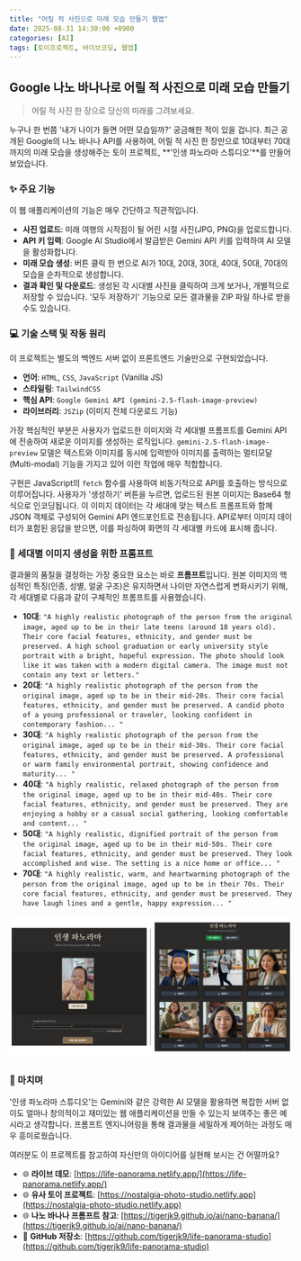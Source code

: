 ```yaml
---
title: "어릴 적 사진으로 미래 모습 만들기 웹앱"
date: 2025-08-31 14:30:00 +0900
categories: [AI]
tags: [토이프로젝트, 바이브코딩, 웹앱]
---
```


## Google 나노 바나나로 어릴 적 사진으로 미래 모습 만들기

> 어릴 적 사진 한 장으로 당신의 미래를 그려보세요.

누구나 한 번쯤 '내가 나이가 들면 어떤 모습일까?' 궁금해한 적이 있을 겁니다. 최근 공개된 Google의 나노 바나나 API를 사용하여, 어릴 적 사진 한 장만으로 10대부터 70대까지의 미래 모습을 생성해주는 토이 프로젝트, **'인생 파노라마 스튜디오'**를 만들어 보았습니다.


### ✨ 주요 기능

이 웹 애플리케이션의 기능은 매우 간단하고 직관적입니다.

* **사진 업로드**: 미래 여행의 시작점이 될 어린 시절 사진(JPG, PNG)을 업로드합니다.
* **API 키 입력**: Google AI Studio에서 발급받은 Gemini API 키를 입력하여 AI 모델을 활성화합니다.
* **미래 모습 생성**: 버튼 클릭 한 번으로 AI가 10대, 20대, 30대, 40대, 50대, 70대의 모습을 순차적으로 생성합니다.
* **결과 확인 및 다운로드**: 생성된 각 시대별 사진을 클릭하여 크게 보거나, 개별적으로 저장할 수 있습니다. '모두 저장하기' 기능으로 모든 결과물을 ZIP 파일 하나로 받을 수도 있습니다.

### 💻 기술 스택 및 작동 원리

이 프로젝트는 별도의 백엔드 서버 없이 프론트엔드 기술만으로 구현되었습니다.

* **언어**: `HTML`, `CSS`, `JavaScript` (Vanilla JS)
* **스타일링**: `TailwindCSS`
* **핵심 API**: `Google Gemini API (gemini-2.5-flash-image-preview)`
* **라이브러리**: `JSZip` (이미지 전체 다운로드 기능)

가장 핵심적인 부분은 사용자가 업로드한 이미지와 각 세대별 프롬프트를 Gemini API에 전송하여 새로운 이미지를 생성하는 로직입니다. `gemini-2.5-flash-image-preview` 모델은 텍스트와 이미지를 동시에 입력받아 이미지를 출력하는 멀티모달(Multi-modal) 기능을 가지고 있어 이런 작업에 매우 적합합니다.

구현은 JavaScript의 `fetch` 함수를 사용하여 비동기적으로 API를 호출하는 방식으로 이루어집니다. 사용자가 '생성하기' 버튼을 누르면, 업로드된 원본 이미지는 Base64 형식으로 인코딩됩니다. 이 이미지 데이터는 각 세대에 맞는 텍스트 프롬프트와 함께 JSON 객체로 구성되어 Gemini API 엔드포인트로 전송됩니다. API로부터 이미지 데이터가 포함된 응답을 받으면, 이를 파싱하여 화면의 각 세대별 카드에 표시해 줍니다.

### 📝 세대별 이미지 생성을 위한 프롬프트

결과물의 품질을 결정하는 가장 중요한 요소는 바로 **프롬프트**입니다. 원본 이미지의 핵심적인 특징(인종, 성별, 얼굴 구조)은 유지하면서 나이만 자연스럽게 변화시키기 위해, 각 세대별로 다음과 같이 구체적인 프롬프트를 사용했습니다.

* **10대**: `"A highly realistic photograph of the person from the original image, aged up to be in their late teens (around 18 years old). Their core facial features, ethnicity, and gender must be preserved. A high school graduation or early university style portrait with a bright, hopeful expression. The photo should look like it was taken with a modern digital camera. The image must not contain any text or letters."`
* **20대**: `"A highly realistic photograph of the person from the original image, aged up to be in their mid-20s. Their core facial features, ethnicity, and gender must be preserved. A candid photo of a young professional or traveler, looking confident in contemporary fashion... "`
* **30대**: `"A highly realistic photograph of the person from the original image, aged up to be in their mid-30s. Their core facial features, ethnicity, and gender must be preserved. A professional or warm family environmental portrait, showing confidence and maturity... "`
* **40대**: `"A highly realistic, relaxed photograph of the person from the original image, aged up to be in their mid-40s. Their core facial features, ethnicity, and gender must be preserved. They are enjoying a hobby or a casual social gathering, looking comfortable and content... "`
* **50대**: `"A highly realistic, dignified portrait of the person from the original image, aged up to be in their mid-50s. Their core facial features, ethnicity, and gender must be preserved. They look accomplished and wise. The setting is a nice home or office... "`
* **70대**: `"A highly realistic, warm, and heartwarming photograph of the person from the original image, aged up to be in their 70s. Their core facial features, ethnicity, and gender must be preserved. They have laugh lines and a gentle, happy expression... "`


![원본 사진과 변환된 사진 비교](/assets/lifepanorama.png)

### 🚀 마치며

'인생 파노라마 스튜디오'는 Gemini와 같은 강력한 AI 모델을 활용하면 복잡한 서버 없이도 얼마나 창의적이고 재미있는 웹 애플리케이션을 만들 수 있는지 보여주는 좋은 예시라고 생각합니다. 프롬프트 엔지니어링을 통해 결과물을 세밀하게 제어하는 과정도 매우 흥미로웠습니다.

여러분도 이 프로젝트를 참고하여 자신만의 아이디어를 실현해 보시는 건 어떨까요?

* 🌐 **라이브 데모**: [https://life-panorama.netlify.app/](https://life-panorama.netlify.app/)
* 🌐 **유사 토이 프로젝트**: [https://nostalgia-photo-studio.netlify.app](https://nostalgia-photo-studio.netlify.app)
* 🌐 **나노 바나나 프롬프트 참고**: [https://tigerjk9.github.io/ai/nano-banana/](https://tigerjk9.github.io/ai/nano-banana/)
* 🔗 **GitHub 저장소**: [https://github.com/tigerjk9/life-panorama-studio](https://github.com/tigerjk9/life-panorama-studio)

